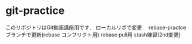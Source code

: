 # git-practice
このリポジトリはGit動画講座用です．
ローカルリポで変更　
rebase-practceブランチで更新(rebase コンフリクト用)
rebase pull用
stash練習(2nd変更)